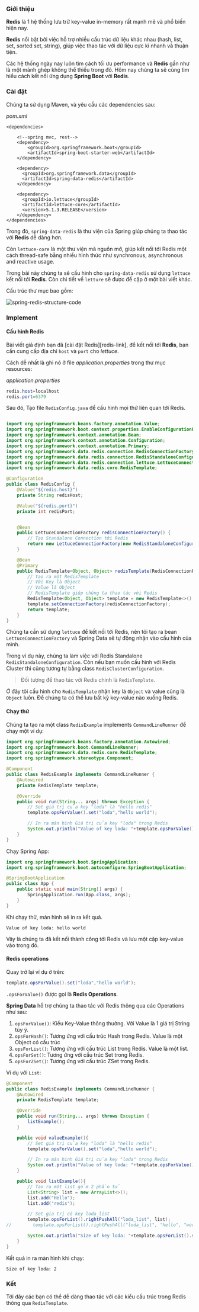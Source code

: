 

### Giới thiệu

**Redis** là 1 hệ thống lưu trữ key-value in-memory rất mạnh mẽ và phổ biến hiện nay.

**Redis** nổi bật bởi việc hỗ trợ nhiều cấu trúc dữ liệu khác nhau (hash, list, set, sorted set, string), giúp việc thao tác với dữ liệu cực kì nhanh và thuận tiện.

Các hệ thống ngày nay luôn tìm cách tối ưu performance và **Redis** gần như là một mảnh ghép không thể thiếu trong đó. Hôm nay chúng ta sẽ cùng tìm hiểu cách kết nối ứng dụng **Spring Boot** với **Redis**.

### Cài đặt

Chúng ta sử dụng Maven, và yêu cầu các dependencies sau:

_pom.xml_

```
<dependencies>

    <!--spring mvc, rest-->
    <dependency>
        <groupId>org.springframework.boot</groupId>
        <artifactId>spring-boot-starter-web</artifactId>
    </dependency>

    <dependency>
      <groupId>org.springframework.data</groupId>
      <artifactId>spring-data-redis</artifactId>
    </dependency>

    <dependency>
      <groupId>io.lettuce</groupId>
      <artifactId>lettuce-core</artifactId>
      <version>5.1.3.RELEASE</version>
    </dependency>
</dependencies>

```

Trong đó, `spring-data-redis` là thư viện của Spring giúp chúng ta thao tác với **Redis** dễ dàng hơn.

Còn `lettuce-core` là một thư viện mã nguồn mở, giúp kết nối tới Redis một cách thread-safe bằng nhiều hình thức như synchronous, asynchronous and reactive usage.

Trong bài này chúng ta sẽ cấu hình cho `spring-data-redis` sử dụng `lettuce` kết nối tới **Redis**. Còn chi tiết về `letture` sẽ được đề cập ở một bài viết khác.

Cấu trúc thư mục bao gồm:

![spring-redis-structure-code](https://raw.githubusercontent.com/lean2708/Learn_Spring_Boot/master/docs/images/redis.webp)

### Implement

#### Cấu hình Redis

Bài viết giả định bạn đã [cài đặt Redis][redis-link], để kết nối tới **Redis**, bạn cần cung cấp địa chỉ `host` và `port` cho _lettuce_.

Cách dễ nhất là ghi nó ở file _application.properties_ trong thư mục resources:

_application.properties_

```java
redis.host=localhost
redis.port=6379
```

Sau đó, Tạo file `RedisConfig.java` để cấu hình mọi thứ liên quan tới Redis.

```java

import org.springframework.beans.factory.annotation.Value;
import org.springframework.boot.context.properties.EnableConfigurationProperties;
import org.springframework.context.annotation.Bean;
import org.springframework.context.annotation.Configuration;
import org.springframework.context.annotation.Primary;
import org.springframework.data.redis.connection.RedisConnectionFactory;
import org.springframework.data.redis.connection.RedisStandaloneConfiguration;
import org.springframework.data.redis.connection.lettuce.LettuceConnectionFactory;
import org.springframework.data.redis.core.RedisTemplate;

@Configuration
public class RedisConfig {
    @Value("${redis.host}")
    private String redisHost;

    @Value("${redis.port}")
    private int redisPort;


    @Bean
    public LettuceConnectionFactory redisConnectionFactory() {
        // Tạo Standalone Connection tới Redis
        return new LettuceConnectionFactory(new RedisStandaloneConfiguration(redisHost, redisPort));
    }

    @Bean
    @Primary
    public RedisTemplate<Object, Object> redisTemplate(RedisConnectionFactory redisConnectionFactory) {
        // tạo ra một RedisTemplate
        // Với Key là Object
        // Value là Object
        // RedisTemplate giúp chúng ta thao tác với Redis
        RedisTemplate<Object, Object> template = new RedisTemplate<>();
        template.setConnectionFactory(redisConnectionFactory);
        return template;
    }
}

```

Chúng ta cần sử dụng `lettuce` để kết nối tới Redis, nên tôi tạo ra bean `LettuceConnectionFactory` và Spring Data sẽ tự động nhận vào cấu hình của mình.

Trong ví dụ này, chúng ta làm việc với Redis Standalone `RedisStandaloneConfiguration`. Còn nếu bạn muốn cấu hình với Redis Cluster thì cũng tương tự bằng class `RedisClusterConfiguration`.

> Đối tượng để thao tác với Redis chính là `RedisTemplate`.

Ở đây tôi cấu hình cho `RedisTemplate` nhận key là `Object` và value cũng là `Object` luôn. Để chúng ta có thể lưu bất kỳ key-value nào xuống Redis.


#### Chạy thử

Chúng ta tạo ra một class `RedisExample` implements `CommandLineRunner` để chạy một ví dụ:

```java
import org.springframework.beans.factory.annotation.Autowired;
import org.springframework.boot.CommandLineRunner;
import org.springframework.data.redis.core.RedisTemplate;
import org.springframework.stereotype.Component;

@Component
public class RedisExample implements CommandLineRunner {
    @Autowired
    private RedisTemplate template;

    @Override
    public void run(String... args) throws Exception {
        // Set giá trị của key "loda" là "hello redis"
        template.opsForValue().set("loda","hello world");

        // In ra màn hình Giá trị của key "loda" trong Redis
        System.out.println("Value of key loda: "+template.opsForValue().get("loda"));
    }
}
```

Chạy Spring App:

```java
import org.springframework.boot.SpringApplication;
import org.springframework.boot.autoconfigure.SpringBootApplication;

@SpringBootApplication
public class App {
    public static void main(String[] args) {
        SpringApplication.run(App.class, args);
    }
}
```

Khi chạy thử, màn hình sẽ in ra kết quả.

```
Value of key loda: hello world
```

Vậy là chúng ta đã kết nối thành công tới Redis và lưu một cặp key-value vào trong đó.

#### Redis operations

Quay trở lại ví dụ ở trên:

```java
template.opsForValue().set("loda","hello world");
```

`.opsForValue()` được gọi là **Redis Operations**. 

**Spring Data** hỗ trợ chúng ta thao tác với Redis thông qua các Operations như sau:

1. `opsForValue()`: Kiểu Key-Value thông thường. Với Value là 1 giá trị String tùy ý. 
2. `opsForHash()`: Tương ứng với cấu trúc Hash trong Redis. Value là một Object có cấu trúc
3. `opsForList()`: Tương ứng với cấu trúc List trong Redis. Value là một list.
4. `opsForSet()`: Tương ứng với cấu trúc Set trong Redis.
5. `opsForZSet()`: Tương ứng với cấu trúc ZSet trong Redis.

Ví dụ với `List`:


```java
@Component
public class RedisExample implements CommandLineRunner {
    @Autowired
    private RedisTemplate template;

    @Override
    public void run(String... args) throws Exception {
        listExample();
    }

    public void valueExample(){
        // Set giá trị của key "loda" là "hello redis"
        template.opsForValue().set("loda","hello world");

        // In ra màn hình Giá trị của key "loda" trong Redis
        System.out.println("Value of key loda: "+template.opsForValue().get("loda"));
    }

    public void listExample(){
        // Tạo ra một list gồm 2 phần tử
        List<String> list = new ArrayList<>();
        list.add("Hello");
        list.add("redis");

        // Set gia trị có key loda_list
        template.opsForList().rightPushAll("loda_list", list);
//        template.opsForList().rightPushAll("loda_list", "hello", "world");

        System.out.println("Size of key loda: "+template.opsForList().size("loda_list"));
    }
}
```

Kết quả in ra màn hình khi chạy:

```
Size of key loda: 2
```

### Kết

Tới đây các bạn có thể dễ dàng thao tác với các kiểu cấu trúc trong Redis thông qua `RedisTemplate`.




